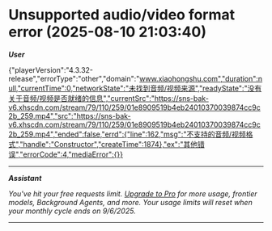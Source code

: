 <!-- Generated by SpecStory -->

# Unsupported audio/video format error (2025-08-10 21:03:40)

_**User**_

{"playerVersion":"4.3.32-release","errorType":"other","domain":"www.xiaohongshu.com","duration":null,"currentTime":0,"networkState":"未找到音频/视频来源","readyState":"没有关于音频/视频是否就绪的信息","currentSrc":"https://sns-bak-v6.xhscdn.com/stream/79/110/259/01e8909519b4eb24010370039874cc9c2b_259.mp4","src":"https://sns-bak-v6.xhscdn.com/stream/79/110/259/01e8909519b4eb24010370039874cc9c2b_259.mp4","ended":false,"errd":{"line":162,"msg":"不支持的音频/视频格式","handle":"Constructor","createTime":1874},"ex":"其他错误","errorCode":4,"mediaError":{}}

---

_**Assistant**_

*You've hit your free requests limit. [Upgrade to Pro](https://www.cursor.com/api/auth/checkoutDeepControl?tier=pro) for more usage, frontier models, Background Agents, and more. Your usage limits will reset when your monthly cycle ends on 9/6/2025.*

---

